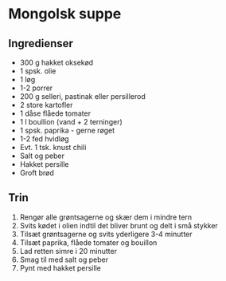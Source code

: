 # Mongolsk suppe

## Ingredienser
- 300 g hakket oksekød
- 1 spsk. olie
- 1 løg
- 1-2 porrer
- 200 g selleri, pastinak eller persillerod
- 2 store kartofler
- 1 dåse flåede tomater
- 1 l boullion (vand + 2 terninger)
- 1 spsk. paprika - gerne røget
- 1-2 fed hvidløg
- Evt. 1 tsk. knust chili
- Salt og peber
- Hakket persille
- Groft brød

## Trin
1. Rengør alle grøntsagerne og skær dem i mindre tern
2. Svits kødet i olien indtil det bliver brunt og delt i små stykker
3. Tilsæt grøntsagerne og svits yderligere 3-4 minutter
4. Tilsæt paprika, flåede tomater og bouillon
5. Lad retten simre i 20 minutter
6. Smag til med salt og peber
7. Pynt med hakket persille